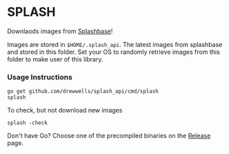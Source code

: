 SPLASH
================

Downlaods images from [Splashbase](http://www.splashbase.co/)!

Images are stored in `$HOME/.splash_api`. The latest images from splashbase and stored in this folder. Set your OS to randomly retrieve images from this folder to make user of this library.

### Usage Instructions

    go get github.com/drewwells/splash_api/cmd/splash
    splash

To check, but not download new images

    splash -check

Don't have Go? Choose one of the precompiled binaries on the [Release](https://github.com/drewwells/splash_api/releases) page.
